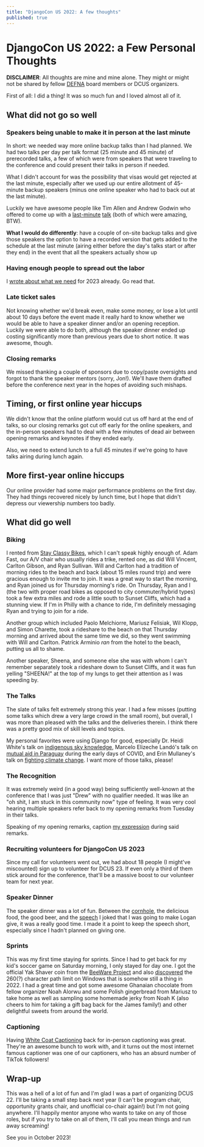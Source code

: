 ```yaml
---
title: "DjangoCon US 2022: A few thoughts"
published: true
---
```


# DjangoCon US 2022: a Few Personal Thoughts

**DISCLAIMER**: All thoughts are mine and mine alone. They might or might not be shared by fellow [DEFNA](https://defna.org/) board members or DCUS organizers.

First of all: I did a thing! It was so much fun and I loved almost all of it.

## What did not go so well

### Speakers being unable to make it in person at the last minute

In short: we needed way more online backup talks than I had planned. We had two talks per day per talk format (25 minute and 45 minute) of prerecorded talks, a few of which were from speakers that were traveling to the conference and could present their talks in person if needed.

What I didn't account for was the possibility that visas would get rejected at the last minute, especially after we used up our entire allotment of 45-minute backup speakers (minus one online speaker who had to back out at the last minute).

Luckily we have awesome people like Tim Allen and Andrew Godwin who offered to come up with a [last-minute](https://2022.djangocon.us/talks/miracles-in-anarchy/) [talk](https://2022.djangocon.us/talks/django-through-the-years/) (both of which were amazing, BTW).

**What I would do differently**: have a couple of on-site backup talks and give those speakers the option to have a recorded version that gets added to the schedule at the last minute (airing either before the day's talks start or after they end) in the event that all the speakers actually show up

### Having enough people to spread out the labor

I [wrote about what we need](https://2022.djangocon.us/news/call-for-2023-volunteers/) for 2023 already. Go read that.

### Late ticket sales

Not knowing whether we'd break even, make some money, or lose a lot until about 10 days before the event made it really hard to know whether we would be able to have a speaker dinner and/or an opening reception. Luckily we were able to do both, although the speaker dinner ended up costing significantly more than previous years due to short notice. It was awesome, though.

### Closing remarks

We missed thanking a couple of sponsors due to copy/paste oversights and forgot to thank the speaker mentors (sorry, Jon!). We'll have them drafted before the conference next year in the hopes of avoiding such mishaps.

## Timing, or first online year hiccups

We didn't know that the online platform would cut us off hard at the end of talks, so our closing remarks got cut off early for the online speakers, and the in-person speakers had to deal with a few minutes of dead air between opening remarks and keynotes if they ended early.

Also, we need to extend lunch to a full 45 minutes if we're going to have talks airing during lunch again.


## More first-year online hiccups

Our online provider had some major performance problems on the first day. They had things recovered nicely by lunch time, but I hope that didn't depress our viewership numbers too badly.

## What did go well

### Biking

I rented from [Stay Classy Bikes](https://stayclassybikes.com/), which I can't speak highly enough of. Adam Fast, our A/V chair who usually rides a trike, rented one, as did Will Vincent, Carlton Gibson, and Ryan Sullivan. Will and Carlton had a tradition of morning rides to the beach and back (about 15 miles round trip) and were gracious enough to invite me to join. It was a great way to start the morning, and Ryan joined us for Thursday morning's ride. On Thursday, Ryan and I (the two with proper road bikes as opposed to city commuter/hybrid types) took a few extra miles and rode a little south to Sunset Cliffs, which had a stunning view. If I'm in Philly with a chance to ride, I'm definitely messaging Ryan and trying to join for a ride.

Another group which included Paolo Melchiorre, Mariusz Felisiak, Wil Klopp, and Simon Charette, took a rideshare to the beach on that Thursday morning and arrived about the same time we did, so they went swimming with Will and Carlton. Patrick Arminio _ran_ from the hotel to the beach, putting us all to shame.

Another speaker, Sheena, and someone else she was with whom I can't remember separately took a rideshare down to Sunset Cliffs, and it was fun yelling "SHEENA!" at the top of my lungs to get their attention as I was speeding by.

### The Talks

The slate of talks felt extremely strong this year. I had a few misses (putting some talks which drew a very large crowd in the small room), but overall, I was more than pleased with the talks and the deliveries therein. I think there was a pretty good mix of skill levels and topics. 

My personal favorites were using Django for good, especially Dr. Heidi White's talk on [indigenous sky knowledge](https://2022.djangocon.us/talks/astrodigenous-an-online-portal-for-sky/), Marcelo Elizeche Landó's talk on [mutual aid in Paraguay](https://2022.djangocon.us/talks/ayudapy-org-from-weekend-project-to-key/) during the early days of COVID, and Erin Mullaney's talk on [fighting climate change](https://2022.djangocon.us/talks/fighting-climate-change-with-django/). I want more of those talks, please!

### The Recognition

It was extremely weird (in a good way) being sufficiently well-known at the conference that I was just "Drew" with no qualifier needed. It was like an "oh shit, I am stuck in this community now" type of feeling. It was very cool hearing multiple speakers refer back to my opening remarks from Tuesday in their talks.

Speaking of my opening remarks, caption [my expression](https://flickr.com/photos/djangocon/52487528719/in/album-72177720303543873/) during said remarks.

### Recruiting volunteers for DjangoCon US 2023

Since my call for volunteers went out, we had about 18 people (I might've miscounted) sign up to volunteer for DCUS 23. If even only a third of them stick around for the conference, that'll be a massive boost to our volunteer team for next year.

### Speaker Dinner

The speaker dinner was a lot of fun. Between the [cornhole](https://flickr.com/photos/djangocon/52487756698/in/album-72177720303543873/), the delicious food, the good beer, and the [speech](https://flickr.com/photos/djangocon/52487487009/in/album-72177720303543873/) I joked that I was going to make Logan give, it was a really good time. I made it a point to keep the speech short, especially since I hadn't planned on giving one.

### Sprints

This was my first time staying for sprints. Since I had to get back for my kid's soccer game on Saturday morning, I only stayed for day one. I got the official Yak Shaver coin from the [BeeWare Project](https://beeware.org/contributing/challenge-coins/) and also [discovered](https://github.com/beeware/briefcase-windows-VisualStudio-template/pull/2#pullrequestreview-1161303386) the 260(?) character path limit on Windows that is somehow still a thing in 2022. I had a great time and got some awesome Ghanaian chocolate from fellow organizer Noah Alorwu and some Polish gingerbread from Mariusz to take home as well as sampling some homemade jerky from Noah K (also cheers to him for taking a gift bag back for the James family!) and other delightful sweets from around the world.

### Captioning

Having [White Coat Captioning](https://whitecoatcaptioning.com/) back for in-person captioning was great. They're an awesome bunch to work with, and it turns out the most internet famous captioner was one of our captioners, who has an absurd number of TikTok followers!

## Wrap-up

This was a hell of a lot of fun and I'm glad I was a part of organizing DCUS 22. I'll be taking a small step back next year (I can't be program chair, opportunity grants chair, and unofficial co-chair again!) but I'm not going anywhere. I'll happily mentor anyone who wants to take on any of those roles, but if you try to take on all of them, I'll call you mean things and run away screaming!

See you in October 2023!